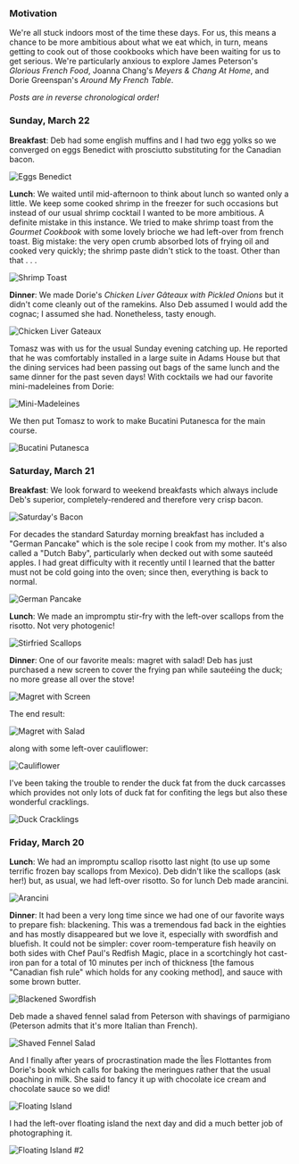 ### Motivation

We're all stuck indoors most of the time these days. For us, this means a chance to be more ambitious about what we eat which, in turn, means getting to cook out of those cookbooks which have been waiting for us to get serious. We're particularly anxious to explore James Peterson's _Glorious French Food_, Joanna Chang's _Meyers & Chang At Home_, and Dorie Greenspan's _Around My French Table_.

_Posts are in reverse chronological order!_

### Sunday, March 22

**Breakfast**: Deb had some english muffins and I had two egg yolks so we converged on eggs Benedict with prosciutto substituting for the Canadian bacon.

![Eggs Benedict](img/EggsBenedict.jpg)

**Lunch**: We waited until mid-afternoon to think about lunch so wanted only a little.  We keep some cooked shrimp in the freezer for such occasions but instead of our usual shrimp cocktail I wanted to be more ambitious. A definite mistake in this instance. We tried to make shrimp toast from the _Gourmet Cookbook_ with some lovely brioche we had left-over from french toast. Big mistake: the very open crumb absorbed lots of frying oil and cooked very quickly; the shrimp paste didn't stick to the toast. Other than that . . .

![Shrimp Toast](img/ShrimpToast.jpg)

**Dinner**: We made Dorie's _Chicken Liver Gâteaux with Pickled Onions_ but it didn't come cleanly out of the ramekins. Also Deb assumed I would add the cognac; I assumed she had. Nonetheless, tasty enough.

![Chicken Liver Gateaux](img/ChickenLiverGateau.jpg)

Tomasz was with us for the usual Sunday evening catching up. He reported that he was comfortably installed in a large suite in Adams House but that the dining services had been passing out bags of the same lunch and the same dinner for the past seven days! With cocktails we had our favorite mini-madeleines from Dorie:

![Mini-Madeleines](img/MiniMadeleinesB.jpg)

We then put Tomasz to work to make Bucatini Putanesca for the main course.

![Bucatini Putanesca](img/BucatiniPutanesca.jpg)

### Saturday, March 21

**Breakfast**: We look forward to weekend breakfasts which always include Deb's superior, completely-rendered and therefore very crisp bacon.

![Saturday's Bacon](img/SatBacon.jpg)

For decades the standard Saturday morning breakfast has included a "German Pancake" which is the sole recipe I cook from my mother. It's also called a "Dutch Baby", particularly when decked out with some sauteéd apples. I had great difficulty with it recently until I learned that the batter must not be cold going into the oven; since then, everything is back to normal.

![German Pancake](img/SatPancake.jpg)

**Lunch**: We made an impromptu stir-fry with the left-over scallops from the risotto. Not very photogenic!

![Stirfried Scallops](img/StirfryScallops.jpg)

**Dinner**: One of our favorite meals: magret with salad! Deb has just purchased a new screen to cover the frying pan while sauteéing the duck; no more grease all over the stove!

![Magret with Screen](img/MagretWithScreen.jpg)

The end result:

![Magret with Salad](img/MagretWithSalad.jpg)

along with some left-over cauliflower:

![Cauliflower](img/CauliflowerLeftovers.jpg)

I've been taking the trouble to render the duck fat from the duck carcasses which provides not only lots of duck fat for confiting the legs but also these wonderful cracklings.

![Duck Cracklings](img/DuckCracklings.jpg)

### Friday, March 20

**Lunch**: We had an impromptu scallop risotto last night (to use up some terrific frozen bay scallops from Mexico). Deb didn't like the scallops (ask her!) but, as usual, we had left-over risotto. So for lunch Deb made arancini.

![Arancini](img/Arancini.jpg)

**Dinner**: It had been a very long time since we had one of our favorite ways to prepare fish: blackening. This was a tremendous fad back in the eighties and has mostly disappeared but we love it, especially with swordfish and bluefish. It could not be simpler: cover room-temperature fish heavily on both sides with Chef Paul's Redfish Magic, place in a scortchingly hot cast-iron pan for a total of 10 minutes per inch of thickness [the famous "Canadian fish rule" which holds for any cooking method], and sauce with some brown butter.

![Blackened Swordfish](img/BlackenedSwordfish.jpg)

Deb made a shaved fennel salad from Peterson with shavings of parmigiano (Peterson admits that it's more Italian than French).

![Shaved Fennel Salad](img/ShavedFennel.jpg)

And I finally after years of procrastination made the Îles Flottantes from Dorie's book which calls for baking the meringues rather that the usual poaching in milk. She said to fancy it up with chocolate ice cream and chocolate sauce so we did!

![Floating Island](img/FloatingIsland.jpg)

I had the left-over floating island the next day and did a much better job of photographing it.

![Floating Island #2](img/FloatingIslandB.jpg)


